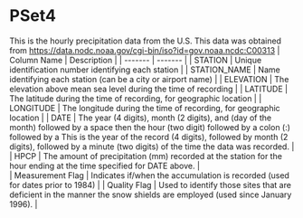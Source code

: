 # PSet4
This is the hourly precipitation data from the U.S. This data was obtained from https://data.nodc.noaa.gov/cgi-bin/iso?id=gov.noaa.ncdc:C00313
| Column Name | Description |
| ------- | ------- |
| STATION	| Unique identification number identifying each station |
| STATION_NAME |	Name identifying each station (can be a city or airport name) |
| ELEVATION	| The elevation above mean sea level during the time of recording |
| LATITUDE	| The latitude during the time of recording, for geographic location |
| LONGITUDE	| The longitude during the time of recording, for geographic location |
| DATE	| The year (4 digits), month (2 digits), and (day of the month) followed by a space then the hour (two digit) followed by a colon (:) followed by a This is the year of the record (4 digits), followed by month (2 digits), followed by a minute (two digits) of the time the data was recorded. |
| HPCP | The amount of precipitation (mm) recorded at the station for the hour ending at the time specified for DATE above. |	
| Measurement Flag	| Indicates if/when the accumulation is recorded (used for dates prior to 1984) |
| Quality Flag | Used to identify those sites that are deficient in the manner the snow shields are employed (used since January 1996). |
